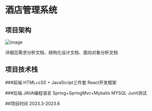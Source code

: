 # 酒店管理系统

## 项目架构
![image](https://github.com/Tom336853/hotel-project/assets/102420142/69fc8bfe-5cd6-436d-ad7a-42b3dd805c4f)


详细见需求分析文档、结构化设计文档、面向对象分析文档

## 项目技术栈

###前端
HTML+cSS + JavaScript三件套
React开发框架

###后端
JAVA编程语言
Spring+SpringMvc+Mybatis
MYSQL
Junit测试

##项目时间
2023.3-2023.6
